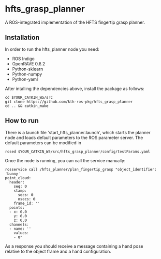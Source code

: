 # hfts_grasp_planner
A ROS-integrated implementation of the HFTS fingertip grasp planner.

## Installation
In order to run the hfts_planner node you need:

- ROS Indigo 
- OpenRAVE 0.8.2
- Python-sklearn
- Python-numpy
- Python-yaml

After intalling the dependencies above, install the package as follows:
```shell
cd $YOUR_CATKIN_WS/src
git clone https://github.com/kth-ros-pkg/hfts_grasp_planner
cd .. && catkin_make
```
## How to run
There is a launch file 'start_hfts_planner.launch', which starts the planner node and loads default 
parameters to the ROS parameter server. The default parameters can be modified in 
```shell
rosed $YOUR_CATKIN_WS/src/hfts_grasp_planner/config/testParams.yaml
```
Once the node is running, you can call the service manually:
```shell
rosservice call /hfts_planner/plan_fingertip_grasp "object_identifier: 'bunny'
point_cloud:
  header:
    seq: 0
    stamp:
      secs: 0
      nsecs: 0
    frame_id: ''
  points:
  - x: 0.0
    y: 0.0
    z: 0.0
  channels:
  - name: ''
    values:
    - 0"
```
As a response you should receive a message containing a
hand pose relative to the object frame and a hand configuration.
